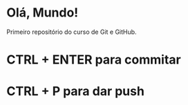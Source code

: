 # Olá, Mundo!
 Primeiro repositório do curso de Git e GitHub.

# CTRL + ENTER para commitar
# CTRL + P para dar push
